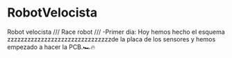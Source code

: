 # RobotVelocista
Robot velocista /// Race robot ///
-Primer dia:
  Hoy hemos hecho el esquema zzzzzzzzzzzzzzzzzzzzzzzzzzzzzzzde la placa de los sensores y hemos empezado a hacer la PCB.🏎🔥
